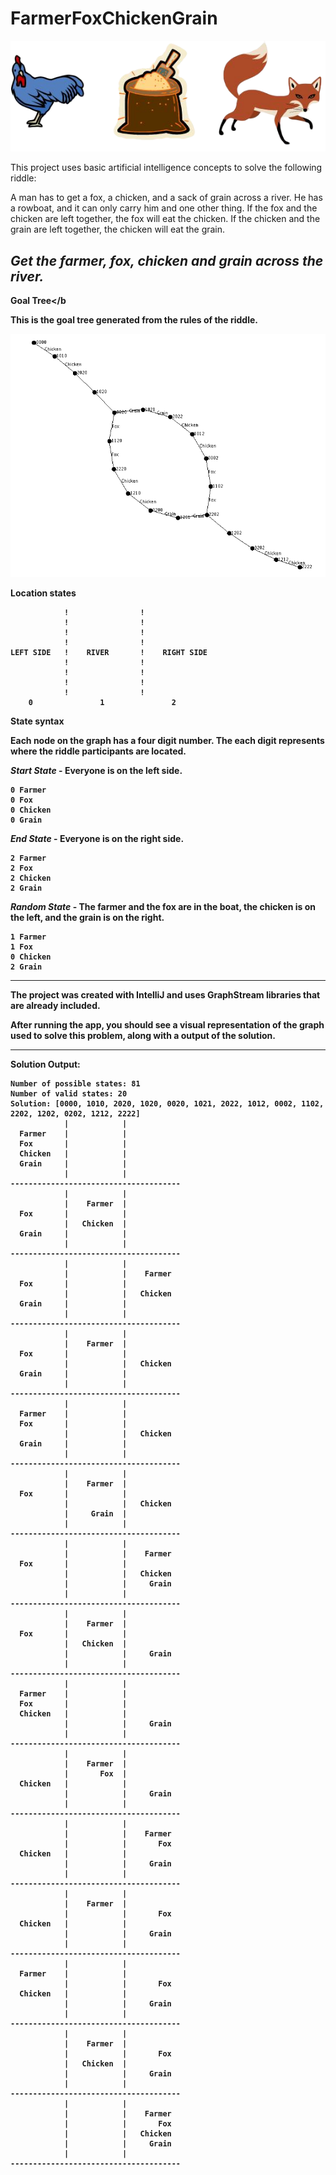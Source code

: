 # FarmerFoxChickenGrain

<img src="docs/chicken-corn-fox-png.png" />

This project uses basic artificial intelligence concepts to solve the following riddle:

<p>A man has to get a fox, a chicken, and a sack of grain across a river. 
He has a rowboat, and it can only carry him and one other thing.
If the fox and the chicken are left together, the fox will eat the chicken.
If the chicken and the grain are left together, the chicken will eat the grain.</p>

<i>Get the farmer, fox, chicken and grain across the river.</i>
------------------

<b>Goal Tree</b

This is the goal tree generated from the rules of the riddle.

<img src="docs/graph.png" />  

<b>Location states</b>
```
            !                !
            !                !
            !                !
            !                !
LEFT SIDE   !    RIVER       !    RIGHT SIDE
            !                !
            !                !
            !                !
            !                !
    0               1               2
```
    
<b>State syntax</b>

Each node on the graph has a four digit number. The each digit represents where the riddle participants are located. 

<i>Start State</i> - Everyone is on the left side.
```
0 Farmer
0 Fox
0 Chicken
0 Grain
```

<i>End State</i> - Everyone is on the right side.
```
2 Farmer
2 Fox
2 Chicken
2 Grain
```

<i>Random State</i> - The farmer and the fox are in the boat, the chicken is on the left, and the grain is on the right.
```
1 Farmer
1 Fox
0 Chicken
2 Grain
```
-----------------------

The project was created with IntelliJ and uses GraphStream libraries that are already included.

After running the app, you should see a visual representation of the graph used to solve this problem, along with a output of the solution. 

-----------------------

<b>Solution Output:</b>

```  
Number of possible states: 81
Number of valid states: 20
Solution: [0000, 1010, 2020, 1020, 0020, 1021, 2022, 1012, 0002, 1102, 2202, 1202, 0202, 1212, 2222]
            |            |            
  Farmer    |            |            
  Fox       |            |            
  Chicken   |            |            
  Grain     |            |            
            |            |            
--------------------------------------
            |            |            
            |    Farmer  |            
  Fox       |            |            
            |   Chicken  |            
  Grain     |            |            
            |            |            
--------------------------------------
            |            |            
            |            |    Farmer  
  Fox       |            |            
            |            |   Chicken  
  Grain     |            |            
            |            |            
--------------------------------------
            |            |            
            |    Farmer  |            
  Fox       |            |            
            |            |   Chicken  
  Grain     |            |            
            |            |            
--------------------------------------
            |            |            
  Farmer    |            |            
  Fox       |            |            
            |            |   Chicken  
  Grain     |            |            
            |            |            
--------------------------------------
            |            |            
            |    Farmer  |            
  Fox       |            |            
            |            |   Chicken  
            |     Grain  |            
            |            |            
--------------------------------------
            |            |            
            |            |    Farmer  
  Fox       |            |            
            |            |   Chicken  
            |            |     Grain  
            |            |            
--------------------------------------
            |            |            
            |    Farmer  |            
  Fox       |            |            
            |   Chicken  |            
            |            |     Grain  
            |            |            
--------------------------------------
            |            |            
  Farmer    |            |            
  Fox       |            |            
  Chicken   |            |            
            |            |     Grain  
            |            |            
--------------------------------------
            |            |            
            |    Farmer  |            
            |       Fox  |            
  Chicken   |            |            
            |            |     Grain  
            |            |            
--------------------------------------
            |            |            
            |            |    Farmer  
            |            |       Fox  
  Chicken   |            |            
            |            |     Grain  
            |            |            
--------------------------------------
            |            |            
            |    Farmer  |            
            |            |       Fox  
  Chicken   |            |            
            |            |     Grain  
            |            |            
--------------------------------------
            |            |            
  Farmer    |            |            
            |            |       Fox  
  Chicken   |            |            
            |            |     Grain  
            |            |            
--------------------------------------
            |            |            
            |    Farmer  |            
            |            |       Fox  
            |   Chicken  |            
            |            |     Grain  
            |            |            
--------------------------------------
            |            |            
            |            |    Farmer  
            |            |       Fox  
            |            |   Chicken  
            |            |     Grain  
            |            |            
--------------------------------------  
```

  
